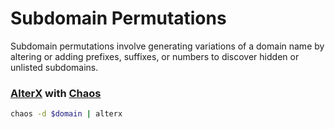 # Subdomain Permutations

Subdomain permutations involve generating variations of a domain name by altering or adding prefixes, suffixes, or numbers to discover hidden or unlisted subdomains.

### [AlterX](https://github.com/projectdiscovery/alterx) with [Chaos ](https://github.com/projectdiscovery/chaos-client)

```bash
chaos -d $domain | alterx
```

